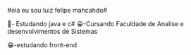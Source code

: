 #ola eu sou luiz felipe mahcahdo#

🎒- Estudando java  e c#
😀-Cursando Faculdade de Analise e desenvolvimentos de Sistemas

😁-estudando front-end

<!-- in your header -->
<link rel="stylesheet" href="https://cdn.jsdelivr.net/gh/devicons/devicon@latest/devicon.min.css">

<!-- in your body -->
<i class="devicon-devicon-plain"></i>

